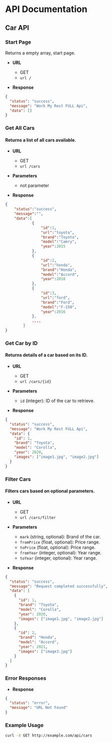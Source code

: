 # API Documentation

## Car API

### Start Page

Returns a empty array, start page.

- **URL**
    - GET
    - ```url / ```

- **Response**
```json
{
  "status": "success",
  "message": "Work My Rest FULL Api",
  "data": []
}
```

### Get All Cars

#### Returns a list of all cars available.

- **URL**
    - GET
    - ```url /cars ```

- **Parameters**
    - not parameter
  
- **Response**
```json
{
    "status":"success",
    "message":"",
    "data":[
            {
                "id":1,
                "url":"toyota",
                "brand":"Toyota",
                "model":"Camry",
                "year":2015
            },
            {
                "id":2,
                "url":"honda",
                "brand":"Honda",
                "model":"Accord",
                "year":2018
            },
            {
                "id":3,
                "url":"ford",
                "brand":"Ford",
                "model":"F-150",
                "year":2016
            },
            ....
        ]
}
```


### Get Car by ID

#### Returns details of a car based on its ID.

- **URL**
    - GET
    - ```url /cars/{id} ```

- **Parameters**
    - ``` id ``` (integer): ID of the car to retrieve.
- **Response**
```json
{
  "status": "success",
  "message": "Work My Rest FULL Api",
  "data": {
    "id": 1,
    "brand": "Toyota",
    "model": "Corolla",
    "year": 2020,
    "images": ["image1.jpg", "image2.jpg"]
  }
}
```


### Filter Cars

#### Filters cars based on optional parameters.
- **URL**
    - GET
    - ```url /cars/filter ```

- **Parameters**
    - ``` mark ``` (string, optional): Brand of the car.
    - ``` fromPrice ``` (float, optional): Price range.
    - ``` toPrice ``` (float, optional): Price range.
    - ``` fromYear ``` (integer, optional): Year range.
    - ``` toYear ``` (integer, optional): Year range. 

- **Response**
```json
{
  "status": "success",
  "message": "Request completed successfully",
  "data": [
    {
      "id": 1,
      "brand": "Toyota",
      "model": "Corolla",
      "year": 2020,
      "images": ["image1.jpg", "image2.jpg"]
    },
    {
      "id": 2,
      "brand": "Honda",
      "model": "Accord",
      "year": 2021,
      "images": ["image3.jpg"]
    }
  ]
}
```

### Error Responses

- **Response**
```json
{
  "status": "error",
  "message": "URL Not Found"
}
```

### Example Usage
```bash
curl -X GET http://example.com/api/cars
```



